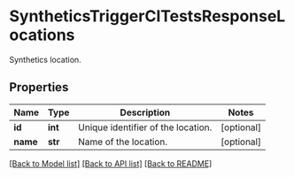 # SyntheticsTriggerCITestsResponseLocations

Synthetics location.
## Properties
Name | Type | Description | Notes
------------ | ------------- | ------------- | -------------
**id** | **int** | Unique identifier of the location. | [optional] 
**name** | **str** | Name of the location. | [optional] 

[[Back to Model list]](README.md#documentation-for-models) [[Back to API list]](README.md#documentation-for-api-endpoints) [[Back to README]](README.md)


